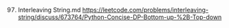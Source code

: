 97. Interleaving String.md
	https://leetcode.com/problems/interleaving-string/discuss/673764/Python-Concise-DP-Bottom-up-%2B-Top-down

